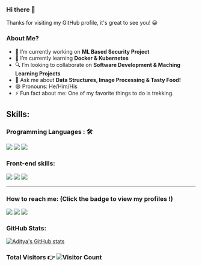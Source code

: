 ### Hi there 👋

Thanks for visiting my GitHub profile, it's great to see you! 😀

### About Me?

- 🔭 I’m currently working on <strong>ML Based Security Project</strong>
- 🌱 I’m currently learning <strong>Docker & Kubernetes </strong>
- 🔍 I’m looking to collaborate on <strong>Software Development & Maching Learning Projects</strong>
- 💬 Ask me about <strong>Data Structures, Image Processing & Tasty Food! </strong>
- 😄 Pronouns: He/Him/His
- ⚡ Fun fact about me: One of my favorite things to do is trekking.


## Skills:

### Programming Languages : 🛠
<img src="https://img.shields.io/badge/Java%20-%2300599C.svg?&style=for-the-badge&logo=c%2B%2B&logoColor=white">   <img src="https://img.shields.io/badge/python%20-%2314354C.svg?&style=for-the-badge&logo=python&logoColor=white">   <img src="https://img.shields.io/badge/C%20-%23323330.svg?&style=for-the-badge&logo=Linux&logoColor=%23F7DF1E">

### Front-end skills:

<img src="https://img.shields.io/badge/html5%20-%23E34F26.svg?&style=for-the-badge&logo=html5&logoColor=white">   <img src="https://img.shields.io/badge/css3%20-%231572B6.svg?&style=for-the-badge&logo=css3&logoColor=white">  <img src="https://img.shields.io/badge/JavaScript%20-%23F05033.svg?&style=for-the-badge&logo=git&logoColor=white"/>
<hr>

### How to reach me: <strong>(Click the badge to view my profiles !)</strong>

<img src="https://img.shields.io/badge/achaud12@binghamton.edu-%23D14836.svg?&style=for-the-badge&logo=gmail&logoColor=white" href="achaud12@binghamton.edu">   <a  href="https://www.instagram.com/aadi.ctive/"><img src="https://img.shields.io/badge/@aadi.ctive_-%23E4405F.svg?&style=for-the-badge&logo=instagram&logoColor=white"></a>   <a href="https://www.linkedin.com/in/aadi-ctive/"><img src="https://img.shields.io/badge/Aditya Chaudhari-%230077B5.svg?&style=for-the-badge&logo=linkedin&logoColor=white" ></a>

### GitHub Stats:
[![Aditya's GitHub stats](https://github-readme-stats.vercel.app/api?username=aadictive)](https://github.com/aadictive/github-readme-stats)

[linkedin]: https://www.linkedin.com/in/aadi-ctive/
[twitter]: https://twitter.com/aadi_ctive/
[instagram]: https://www.instagram.com/aadi.ctive/
[facebook]: https://www.facebook.com/aadi.ctive/



### <p>Total Visitors 👉 ![Visitor Count](https://profile-counter.glitch.me/{aadictive}/count.svg)</p>

